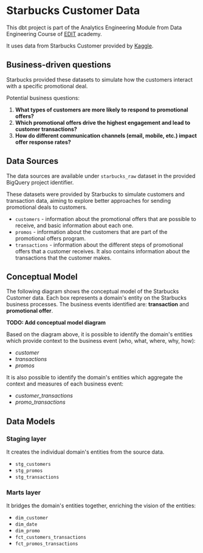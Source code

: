 # Starbucks Customer Data

This dbt project is part of the Analytics Engineering Module from Data Engineering Course of [EDIT](https://weareedit.io/formacao/data-engineering-porto/) academy.

It uses data from Starbucks Customer provided by [Kaggle](https://www.kaggle.com/datasets/ihormuliar/starbucks-customer-data/).

## Business-driven questions
Starbucks provided these datasets to simulate how the customers interact with a specific promotional deal.

Potential business questions:

1. **What types of customers are more likely to respond to promotional offers?**
2. **Which promotional offers drive the highest engagement and lead to customer transactions?**
3. **How do different communication channels (email, mobile, etc.) impact offer response rates?**


## Data Sources
The data sources are available under `starbucks_raw` dataset in the provided BigQuery project identifier.

These datasets were provided by Starbucks to simulate customers and transaction data, aiming to explore better approaches for sending promotional deals to customers.

- `customers` - information about the promotional offers that are possible to receive, and basic information about each one.
- `promos` - information about the customers that are part of the promotional offers program.
- `transactions` - information about the different steps of promotional offers that a customer receives. It also contains information about the transactions that the customer makes.

## Conceptual Model
The following diagram shows the conceptual model of the Starbucks Customer data. Each box represents a domain's entity on the Starbucks business processes. The business events identified are: **transaction** and **promotional offer**.

**TODO: Add conceptual model diagram**

Based on the diagram above, it is possible to identify the domain's entities which provide context to the business event (who, what, where, why, how):
- *customer*
- *transactions*
- *promos*

It is also possible to identify the domain's entities which aggregate the context and measures of each business event:
- *customer_transactions*
- *promo_transactions*



## Data Models
### Staging layer
It creates the individual domain's entities from the source data.

- `stg_customers`
- `stg_promos`
- `stg_transactions`

### Marts layer
It bridges the domain's entities together, enriching the vision of the entities:

- `dim_customer`
- `dim_date`
- `dim_promo`
- `fct_customers_transactions`
- `fct_promos_transactions`
